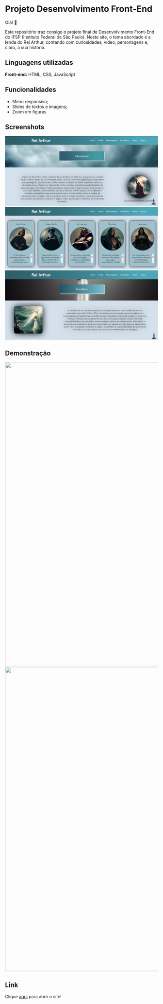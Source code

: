 
# Projeto Desenvolvimento Front-End

Olá! 👋

Este repositório traz consigo o projeto final de Desenvolvimento Front-End do IFSP (Instituto Federal de São Paulo). Neste site, o tema abordado é a lenda do Rei Arthur, contando com curiosidades, vídeo, personagens e, claro, a sua história.


## Linguagens utilizadas

**Front-end:** HTML, CSS, JavaScript


## Funcionalidades

- Menu responsivo;
- Slides de textos e imagens;
- Zoom em figuras.


## Screenshots

<img src="./imagens/captura1.png"/>
<img src="./imagens/captura2.png"/>
<img src="./imagens/captura3.png"/>


## Demonstração

<img src="./imagens/gif1.gif" width="1000" height="1000"/>
<img src="./imagens/gif2.gif" width="1000" height="1000"/>


## Link

Clique <a href="https://pedrolauton.github.io/ifsp-projeto-final-dev-front/">aqui</a> para abrir o site! 

